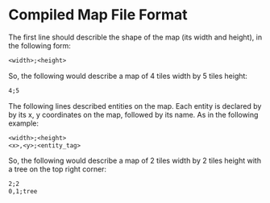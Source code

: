 # Compiled Map File Format

The first line should describle the shape of the map (its width and height), in the following form:

```txt
<width>;<height>
```

So, the following would describe a map of 4 tiles width by 5 tiles height:

```txt
4;5
```

The following lines described entities on the map.
Each entity is declared by by its x, y coordinates on the map, followed by its name.
As in the following example:

```txt
<width>;<height>
<x>,<y>;<entity_tag>
```

So, the following would describe a map of 2 tiles width by 2 tiles height with a tree on the top right corner:

```txt
2;2
0,1;tree
```
